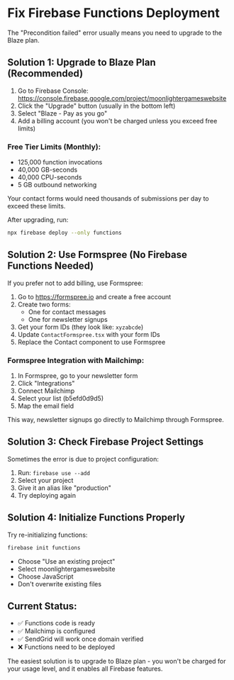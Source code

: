# Fix Firebase Functions Deployment

The "Precondition failed" error usually means you need to upgrade to the Blaze plan.

## Solution 1: Upgrade to Blaze Plan (Recommended)

1. Go to Firebase Console: https://console.firebase.google.com/project/moonlightergameswebsite
2. Click the "Upgrade" button (usually in the bottom left)
3. Select "Blaze - Pay as you go"
4. Add a billing account (you won't be charged unless you exceed free limits)

### Free Tier Limits (Monthly):
- 125,000 function invocations
- 40,000 GB-seconds
- 40,000 CPU-seconds
- 5 GB outbound networking

Your contact forms would need thousands of submissions per day to exceed these limits.

After upgrading, run:
```bash
npx firebase deploy --only functions
```

## Solution 2: Use Formspree (No Firebase Functions Needed)

If you prefer not to add billing, use Formspree:

1. Go to https://formspree.io and create a free account
2. Create two forms:
   - One for contact messages
   - One for newsletter signups
3. Get your form IDs (they look like: `xyzabcde`)
4. Update `ContactFormspree.tsx` with your form IDs
5. Replace the Contact component to use Formspree

### Formspree Integration with Mailchimp:
1. In Formspree, go to your newsletter form
2. Click "Integrations"
3. Connect Mailchimp
4. Select your list (b5efd0d9d5)
5. Map the email field

This way, newsletter signups go directly to Mailchimp through Formspree.

## Solution 3: Check Firebase Project Settings

Sometimes the error is due to project configuration:

1. Run: `firebase use --add`
2. Select your project
3. Give it an alias like "production"
4. Try deploying again

## Solution 4: Initialize Functions Properly

Try re-initializing functions:
```bash
firebase init functions
```
- Choose "Use an existing project"
- Select moonlightergameswebsite
- Choose JavaScript
- Don't overwrite existing files

## Current Status:
- ✅ Functions code is ready
- ✅ Mailchimp is configured
- ✅ SendGrid will work once domain verified
- ❌ Functions need to be deployed

The easiest solution is to upgrade to Blaze plan - you won't be charged for your usage level, and it enables all Firebase features.